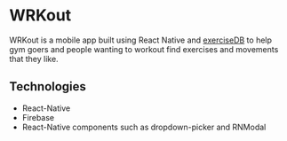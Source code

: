 # WRKout

WRKout is a mobile app built using React Native and [exerciseDB](https://rapidapi.com/justin-WFnsXH_t6/api/exercisedb/)
 to help gym goers and people wanting to workout find exercises and movements that they like.

## Technologies

- React-Native
- Firebase
- React-Native components such as dropdown-picker and RNModal
